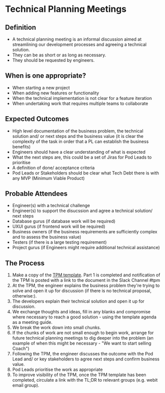 
# Technical Planning Meetings

## Definition

* A technical planning meeting is an informal discussion aimed at streamlining our development processes and agreeing a technical solution.
* They can be as short or as long as necessary.
* They should be requested by engineers.

## When is one appropriate?

* When starting a new project
* When adding new features or functionality
* When the technical implementation is not clear for a feature iteration
* When undertaking work that requires multiple teams to collaborate

## Expected Outcomes

* High level documentation of the business problem, the technical solution and/ or next steps and the business value (it is clear the complexity of the task in order that a PL can establish the business benefits)
* Engineers should have a clear understanding of what is expected
* What the next steps are, this could be a set of Jiras for Pod Leads to prioritise 
* A definition of done/ acceptance criteria
* Pod Leads or Stakeholders should be clear what Tech Debt there is with any MVP (Minimum Viable Product)


## Probable Attendees

* Engineer(s) with a technical challenge
* Engineer(s) to support the disucssion and agree a technical solution/ next steps
* Database gurus (if database work will be required)
* UXUI gurus (if frontend work will be required)
* Business owners (if the business requirements are sufficiently complex and to assess the business value)
* Testers (if there is a large testing requirement)
* Project gurus (if Engineers might require additional technical assistance)

## The Process

1. Make a copy of the [TPM template](https://docs.google.com/a/holidayextras.com/document/d/1zVbOz0dRAnzZ6UhjYO1Ce1YGI2dzvEoYvZfkTK7qjYU/edit?usp=sharing). Part 1 is completed and notification of the TPM is posted with a link to the document in the Slack Channel #tpm
2. At the TPM, the engineer explains the business problem they're trying to solve and open it up for discussion (if there is no technical proposal, otherwise:).
3. The developers explain their technical solution and open it up for discussion.
4. We exchange thoughts and ideas, fill in any blanks and compromise where necessary to reach a good solution - using the template agenda as a meeting guide.
5. We break the work down into small chunks.
6. If the chunks of work are not small enough to begin work, arrange for future technical planning meetings to dig deeper into the problem (an example of when this might be necessary - "We want to start selling Coach")
7. Following the TPM, the engineer discusses the outcome with the Pod Lead and/ or key stakeholders to agree next steps and confirm business value.
8. Pod Leads prioritise the work as appropriate
9. To improve visibility of the TPM, once the TPM template has been completed, circulate a link with the TL;DR to relevant groups (e.g. webit email group).